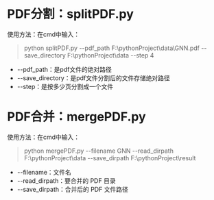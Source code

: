 # PDF分割：splitPDF.py

使用方法：在cmd中输入：

> python splitPDF.py --pdf_path F:\pythonProject\data\GNN.pdf --save_directory F:\pythonProject\data --step 4

- --pdf_path：是pdf文件的绝对路径
- --save_directory：是pdf文件分割后的文件存储绝对路径
- --step：是按多少页分割成一个文件



# PDF合并：mergePDF.py

使用方法：在cmd中输入：

> python mergePDF.py --filename GNN --read_dirpath F:\pythonProject\data --save_dirpath F:\pythonProject\result

- --filename：文件名
- --read_dirpath：要合并的 PDF 目录
- --save_dirpath：合并后的 PDF 文件路径